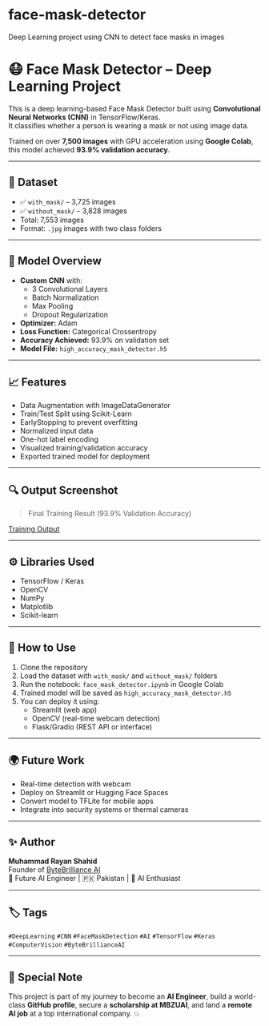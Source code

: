# face-mask-detector
Deep Learning project using CNN to detect face masks in images
# 😷 Face Mask Detector – Deep Learning Project

This is a deep learning-based Face Mask Detector built using **Convolutional Neural Networks (CNN)** in TensorFlow/Keras.  
It classifies whether a person is wearing a mask or not using image data.

Trained on over **7,500 images** with GPU acceleration using **Google Colab**, this model achieved **93.9% validation accuracy**.

---

## 📂 Dataset

- ✅ `with_mask/` – 3,725 images  
- ✅ `without_mask/` – 3,828 images  
- Total: 7,553 images  
- Format: `.jpg` images with two class folders

---

## 🧠 Model Overview

- **Custom CNN** with:
  - 3 Convolutional Layers
  - Batch Normalization
  - Max Pooling
  - Dropout Regularization
- **Optimizer:** Adam  
- **Loss Function:** Categorical Crossentropy  
- **Accuracy Achieved:** 93.9% on validation set  
- **Model File:** `high_accuracy_mask_detector.h5`

---

## 📈 Features

- Data Augmentation with ImageDataGenerator
- Train/Test Split using Scikit-Learn
- EarlyStopping to prevent overfitting
- Normalized input data
- One-hot label encoding
- Visualized training/validation accuracy
- Exported trained model for deployment

---

## 🔍 Output Screenshot

> Final Training Result (93.9% Validation Accuracy)

[Training Output](https://github.com/RayanAIX/face-mask-detector/blob/2a3bb9c6e2f38d6f5eb0993d7a0c4c3644f39357/training_output.png)


---

## ⚙️ Libraries Used

- TensorFlow / Keras
- OpenCV
- NumPy
- Matplotlib
- Scikit-learn

---

## 🚀 How to Use

1. Clone the repository  
2. Load the dataset with `with_mask/` and `without_mask/` folders  
3. Run the notebook: `face_mask_detector.ipynb` in Google Colab  
4. Trained model will be saved as `high_accuracy_mask_detector.h5`  
5. You can deploy it using:
   - Streamlit (web app)
   - OpenCV (real-time webcam detection)
   - Flask/Gradio (REST API or interface)

---

## 🌍 Future Work

- Real-time detection with webcam
- Deploy on Streamlit or Hugging Face Spaces
- Convert model to TFLite for mobile apps
- Integrate into security systems or thermal cameras

---

## ✨ Author

**Muhammad Rayan Shahid**  
Founder of [ByteBrilliance AI](https://www.youtube.com/@ByteBrillianceAI)  
💼 Future AI Engineer | 🇵🇰 Pakistan | 🧠 AI Enthusiast  


---

## 🏷️ Tags

`#DeepLearning` `#CNN` `#FaceMaskDetection` `#AI` `#TensorFlow` `#Keras` `#ComputerVision` `#ByteBrillianceAI`

---

## 🧠 Special Note

This project is part of my journey to become an **AI Engineer**, build a world-class **GitHub profile**, secure a **scholarship at MBZUAI**, and land a **remote AI job** at a top international company. 💥
